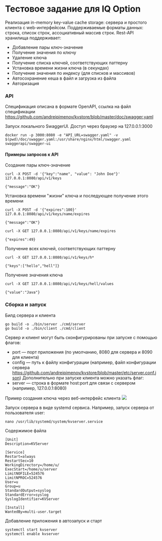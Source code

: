 # Тестовое задание для IQ Option

Реализация in-memory key-value cache storage: сервера и простого клиента с web-интерфейсом. Поддерживаемые форматы данных: строка, список строк, ассоциативный массив строк.
Rest-API хранилища поддерживает:
  - Добавление пары ключ-значение
  - Получение значения по ключу
  - Удаление ключа
  - Получение списка ключей, соответствующих паттерну
  - Установка времени жизни ключа (в секундах)
  - Получение значения по индексу (для списков и массивов)
  - Автосохранение кеша в файл и загрузка из файла
  - Авторизация

### API

Спецификация описана в формате OpenAPI, ссылка на файл спецификации <https://github.com/andreipimenov/kvstore/blob/master/doc/swagger.yaml>

Запуск локального SwaggerUI. Доступ через браузер на 127.0.0.1:3000
```
docker run -p 3000:8080 -e "API_URL=swagger.yaml" -v $(pwd)/doc/swagger.yaml:/usr/share/nginx/html/swagger.yaml swaggerapi/swagger-ui
```

#### Примеры запросов к API
Создание пары ключ-значение
```
curl -X POST -d '{"key":"name", "value": "John Doe"}' 127.0.0.1:8080/api/v1/keys

{"message":"OK"}
```
Установка времени "жизни" ключа и последующее получение этого времени
```
curl -X POST -d '{"expires":100}' 127.0.0.1:8080/api/v1/keys/name/expires

{"message":"OK"}

curl -X GET 127.0.0.1:8080/api/v1/keys/name/expires

{"expires":49}
```
Получение всех ключей, соответствующих паттерну
```
curl -X GET 127.0.0.1:8080/api/v1/keys/h*

{"keys":["hello","hell"]}
```
Получение значения ключа
```
curl -X GET 127.0.0.1:8080/api/v1/keys/hell/values

{"value":"Java"}
```

### Сборка и запуск

Билд сервера и клиента
```
go build -o ./bin/server ./cmd/server
go build -o ./bin/client ./cmd/client
```
Сервер и клиент могут быть сконфигурированы при запуске с помощью флагов:
 - port — порт приложения (по умолчанию, 8080 для сервера и 8090 для клиента)
 - config — путь к файлу конфигурации (например, файл конфигурации сервера <https://github.com/andreipimenov/kvstore/blob/master/etc/server.conf.json>)
 Дополнительно при запуске клиента можно указать флаг:
 - server — строка в формате host:port для связи с сервером (например, 127.0.0.1:8080)

Пример создания ключа через веб-интерфейс клиента
![](https://github.com/andreipimenov/kvstore/blob/master/asset/client.example.jpg)

Запуск сервера в виде systemd сервиса.
Например, запуск сервера от пользователя user:
```
nano /usr/lib/systemd/system/kvserver.service
```
Содержимое файла
```
[Unit]
Description=KVServer

[Service]
Restart=always
RestartSec=10
WorkingDirectory=/home/u/
ExecStart=/home/u/server
LimitNOFILE=524576
LimitNPROC=524576
User=u
Group=u
StandardOutput=syslog
StandardError=syslog
SyslogIdentifier=KVServer

[Install]
WantedBy=multi-user.target
```
Добавление приложения в автозапуск и старт
```
systemctl start kvserver
systemctl enable kvserver
```